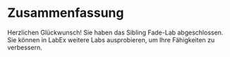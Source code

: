 # Zusammenfassung

Herzlichen Glückwunsch! Sie haben das Sibling Fade-Lab abgeschlossen. Sie können in LabEx weitere Labs ausprobieren, um Ihre Fähigkeiten zu verbessern.
